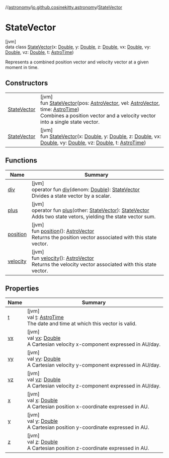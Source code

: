 //[astronomy](../../../index.md)/[io.github.cosinekitty.astronomy](../index.md)/[StateVector](index.md)

# StateVector

[jvm]\
data class [StateVector](index.md)(x: [Double](https://kotlinlang.org/api/latest/jvm/stdlib/kotlin/-double/index.html), y: [Double](https://kotlinlang.org/api/latest/jvm/stdlib/kotlin/-double/index.html), z: [Double](https://kotlinlang.org/api/latest/jvm/stdlib/kotlin/-double/index.html), vx: [Double](https://kotlinlang.org/api/latest/jvm/stdlib/kotlin/-double/index.html), vy: [Double](https://kotlinlang.org/api/latest/jvm/stdlib/kotlin/-double/index.html), vz: [Double](https://kotlinlang.org/api/latest/jvm/stdlib/kotlin/-double/index.html), t: [AstroTime](../-astro-time/index.md))

Represents a combined position vector and velocity vector at a given moment in time.

## Constructors

| | |
|---|---|
| [StateVector](-state-vector.md) | [jvm]<br>fun [StateVector](-state-vector.md)(pos: [AstroVector](../-astro-vector/index.md), vel: [AstroVector](../-astro-vector/index.md), time: [AstroTime](../-astro-time/index.md))<br>Combines a position vector and a velocity vector into a single state vector. |
| [StateVector](-state-vector.md) | [jvm]<br>fun [StateVector](-state-vector.md)(x: [Double](https://kotlinlang.org/api/latest/jvm/stdlib/kotlin/-double/index.html), y: [Double](https://kotlinlang.org/api/latest/jvm/stdlib/kotlin/-double/index.html), z: [Double](https://kotlinlang.org/api/latest/jvm/stdlib/kotlin/-double/index.html), vx: [Double](https://kotlinlang.org/api/latest/jvm/stdlib/kotlin/-double/index.html), vy: [Double](https://kotlinlang.org/api/latest/jvm/stdlib/kotlin/-double/index.html), vz: [Double](https://kotlinlang.org/api/latest/jvm/stdlib/kotlin/-double/index.html), t: [AstroTime](../-astro-time/index.md)) |

## Functions

| Name | Summary |
|---|---|
| [div](div.md) | [jvm]<br>operator fun [div](div.md)(denom: [Double](https://kotlinlang.org/api/latest/jvm/stdlib/kotlin/-double/index.html)): [StateVector](index.md)<br>Divides a state vector by a scalar. |
| [plus](plus.md) | [jvm]<br>operator fun [plus](plus.md)(other: [StateVector](index.md)): [StateVector](index.md)<br>Adds two state vetors, yielding the state vector sum. |
| [position](position.md) | [jvm]<br>fun [position](position.md)(): [AstroVector](../-astro-vector/index.md)<br>Returns the position vector associated with this state vector. |
| [velocity](velocity.md) | [jvm]<br>fun [velocity](velocity.md)(): [AstroVector](../-astro-vector/index.md)<br>Returns the velocity vector associated with this state vector. |

## Properties

| Name | Summary |
|---|---|
| [t](t.md) | [jvm]<br>val [t](t.md): [AstroTime](../-astro-time/index.md)<br>The date and time at which this vector is valid. |
| [vx](vx.md) | [jvm]<br>val [vx](vx.md): [Double](https://kotlinlang.org/api/latest/jvm/stdlib/kotlin/-double/index.html)<br>A Cartesian velocity x-component expressed in AU/day. |
| [vy](vy.md) | [jvm]<br>val [vy](vy.md): [Double](https://kotlinlang.org/api/latest/jvm/stdlib/kotlin/-double/index.html)<br>A Cartesian velocity y-component expressed in AU/day. |
| [vz](vz.md) | [jvm]<br>val [vz](vz.md): [Double](https://kotlinlang.org/api/latest/jvm/stdlib/kotlin/-double/index.html)<br>A Cartesian velocity z-component expressed in AU/day. |
| [x](x.md) | [jvm]<br>val [x](x.md): [Double](https://kotlinlang.org/api/latest/jvm/stdlib/kotlin/-double/index.html)<br>A Cartesian position x-coordinate expressed in AU. |
| [y](y.md) | [jvm]<br>val [y](y.md): [Double](https://kotlinlang.org/api/latest/jvm/stdlib/kotlin/-double/index.html)<br>A Cartesian position y-coordinate expressed in AU. |
| [z](z.md) | [jvm]<br>val [z](z.md): [Double](https://kotlinlang.org/api/latest/jvm/stdlib/kotlin/-double/index.html)<br>A Cartesian position z-coordinate expressed in AU. |

